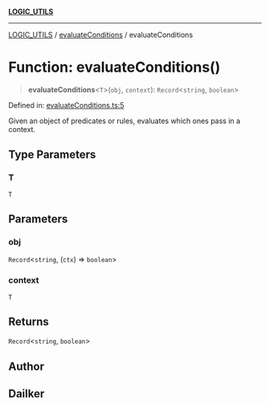 [**LOGIC_UTILS**](../../README.md)

***

[LOGIC_UTILS](../../README.md) / [evaluateConditions](../README.md) / evaluateConditions

# Function: evaluateConditions()

> **evaluateConditions**\<`T`\>(`obj`, `context`): `Record`\<`string`, `boolean`\>

Defined in: [evaluateConditions.ts:5](https://github.com/dailker/everyutil/blob/9ec04d41a381dab61073bf86e9abc70eaf55066d/src/logic/evaluateConditions.ts#L5)

Given an object of predicates or rules, evaluates which ones pass in a context.

## Type Parameters

### T

`T`

## Parameters

### obj

`Record`\<`string`, (`ctx`) => `boolean`\>

### context

`T`

## Returns

`Record`\<`string`, `boolean`\>

## Author

## Dailker
